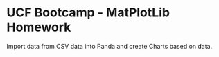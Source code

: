 # UCF Bootcamp - MatPlotLib Homework

Import data from CSV data into Panda and create Charts based on data.
